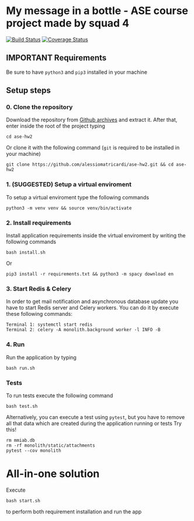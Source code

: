 # My message in a bottle - ASE course project made by squad 4

[![Build Status](https://app.travis-ci.com/alessiomatricardi/ase-hw2.svg?token=27PrqUDodvhxobq6Hmxx&branch=master)](https://app.travis-ci.com/alessiomatricardi/ase-hw2) [![Coverage Status](https://coveralls.io/repos/github/alessiomatricardi/ase-hw2/badge.svg?branch=master)](https://coveralls.io/github/alessiomatricardi/ase-hw2?branch=master)

## IMPORTANT Requirements
Be sure to have `python3` and `pip3` installed in your machine

## Setup steps

### 0. Clone the repository
Download the repository from [Github archives](https://github.com/alessiomatricardi/ase-hw2/archive/refs/heads/master.zip) and extract it. After that, enter inside the root of the project typing

```
cd ase-hw2
```

Or clone it with the following command (`git` is required to be installed in your machine)

```
git clone https://github.com/alessiomatricardi/ase-hw2.git && cd ase-hw2
```


### 1. (SUGGESTED) Setup a virtual enviroment
To setup a virtual enviroment type the following commands

```
python3 -m venv venv && source venv/bin/activate
```

### 2. Install requirements
Install application requirements inside the virtual enviroment by writing the following commands

```
bash install.sh
```

Or

```
pip3 install -r requirements.txt && python3 -m spacy download en
```

### 3. Start Redis & Celery
In order to get mail notification and asynchronous database update you have to start Redis server and Celery workers.
You can do it by execute these following commands:

```
Terminal 1: systemctl start redis
Terminal 2: celery -A monolith.background worker -l INFO -B
```

### 4. Run
Run the application by typing

```
bash run.sh
```

### Tests
To run tests execute the following command

```
bash test.sh
```

Alternatively, you can execute a test using `pytest`, but you have to remove all that data which are created during the application running or tests
Try this!

```
rm mmiab.db
rm -rf monolith/static/attachments
pytest --cov monolith
```

# All-in-one solution
Execute
```
bash start.sh
```
to perform both requirement installation and run the app
